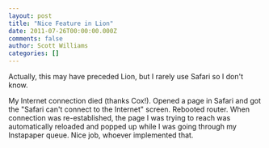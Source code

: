 ```yaml
---
layout: post
title: "Nice Feature in Lion"
date: 2011-07-26T00:00:00.000Z
comments: false
author: Scott Williams
categories: []
---
```

Actually, this may have preceded Lion, but I rarely use Safari so I don't know. 

My Internet connection died (thanks Cox!). Opened a page in Safari and got the "Safari can't connect to the Internet" screen. Rebooted router. When connection was re-established, the page I was trying to reach was automatically reloaded and popped up while I was going through my Instapaper queue. Nice job, whoever implemented that.